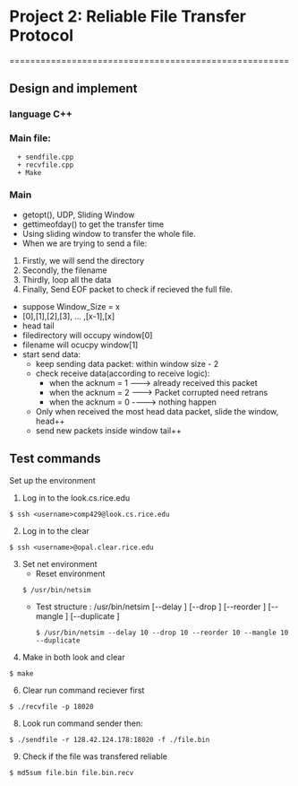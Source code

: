 # Project 2: Reliable File Transfer Protocol
======================================================
## Design and implement
   ### language C++
   ### Main file: 
      + sendfile.cpp
      + recvfile.cpp
      + Make
   ### Main 
   - getopt(), UDP, Sliding Window
   - gettimeofday() to get the transfer time
   - Using sliding window to transfer the whole file.
   - When we are trying to send a file:
   1. Firstly, we will send the directory
   2. Secondly, the filename
   3. Thirdly, loop all the data
   4. Finally, Send EOF packet to check if recieved the full file.
   - suppose Window_Size = x
   - [0],[1],[2],[3], ... ,[x-1],[x]
   - head                        tail
   - filedirectory will occupy window[0]
   - filename will ocucpy window[1]
   - start send data:
      - keep sending data packet: within window size - 2 
      - check receive data(according to receive logic):
        - when the acknum = 1 ---> already received this packet
        - when the acknum = 2 ---> Packet corrupted need retrans
        - when the acknum = 0 ----> nothing happen
      - Only when received the most head data packet, slide the window, head++
      - send new packets inside window tail++
   
   

## Test commands
Set up the environment

1. Log in to the look.cs.rice.edu
```
$ ssh <username>comp429@look.cs.rice.edu
```
2. Log in to the clear
```
$ ssh <username>@opal.clear.rice.edu
```
3. Set net environment
   - Reset environment
    ```
    $ /usr/bin/netsim
    ```
   - Test structure :
   /usr/bin/netsim [--delay <percent>] [--drop <percent>]
                    [--reorder <percent>] [--mangle <percent>]
                    [--duplicate <percent>]
     ```
     $ /usr/bin/netsim --delay 10 --drop 10 --reorder 10 --mangle 10 --duplicate 
     ```
5. Make in both look and clear
```
$ make
```
6. Clear run command reciever first
```
$ ./recvfile -p 18020
```
8. Look run command sender then:
```
$ ./sendfile -r 128.42.124.178:18020 -f ./file.bin
```
9. Check if the file was transfered reliable
```
$ md5sum file.bin file.bin.recv
```
